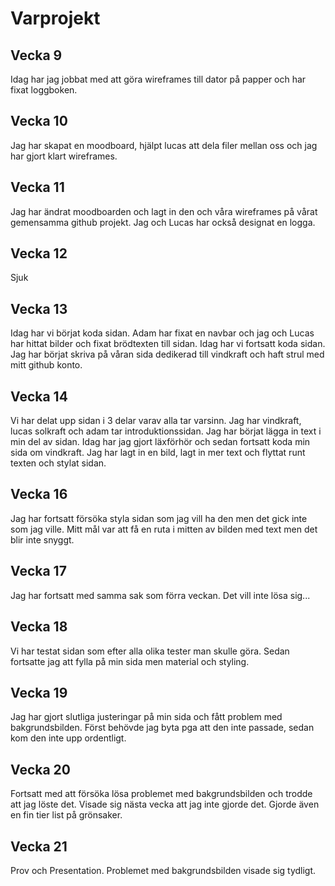 # Varprojekt

## Vecka 9
Idag har jag jobbat med att göra wireframes till dator på papper och har fixat loggboken. 

## Vecka 10 
Jag har skapat en moodboard, hjälpt lucas att dela filer mellan oss och jag har gjort klart wireframes. 

## Vecka 11
Jag har ändrat moodboarden och lagt in den och våra wireframes på vårat gemensamma github projekt. Jag och Lucas har också designat en logga. 

## Vecka 12
Sjuk

## Vecka 13
Idag har vi börjat koda sidan. Adam har fixat en navbar och jag och Lucas har hittat bilder och fixat brödtexten till sidan.
Idag har vi fortsatt koda sidan. Jag har börjat skriva på våran sida dedikerad till vindkraft och haft strul med mitt github konto.

## Vecka 14
Vi har delat upp sidan i 3 delar varav alla tar varsinn. Jag har vindkraft, lucas solkraft och adam tar introduktionssidan. Jag har börjat lägga in text i min del av sidan. 
Idag har jag gjort läxförhör och sedan fortsatt koda min sida om vindkraft. Jag har lagt in en bild, lagt in mer text och flyttat runt texten och stylat sidan.

## Vecka 16
Jag har fortsatt försöka styla sidan som jag vill ha den men det gick inte som jag ville. Mitt mål var att få en ruta i mitten av bilden med text men det blir inte snyggt.

## Vecka 17
Jag har fortsatt med samma sak som förra veckan. Det vill inte lösa sig...

## Vecka 18
Vi har testat sidan som efter alla olika tester man skulle göra. Sedan fortsatte jag att fylla på min sida men material och styling. 

## Vecka 19
Jag har gjort slutliga justeringar på min sida och fått problem med bakgrundsbilden. Först behövde jag byta pga att den inte passade, sedan kom den inte upp ordentligt.

## Vecka 20
Fortsatt med att försöka lösa problemet med bakgrundsbilden och trodde att jag löste det. Visade sig nästa vecka att jag inte gjorde det. Gjorde även en fin tier list på grönsaker. 

## Vecka 21 
Prov och Presentation. Problemet med bakgrundsbilden visade sig tydligt. 

